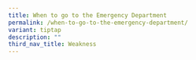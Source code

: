 ```yaml
---
title: When to go to the Emergency Department
permalink: /when-to-go-to-the-emergency-department/
variant: tiptap
description: ""
third_nav_title: Weakness
---
```

<p></p>
